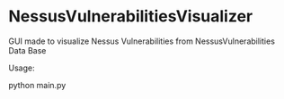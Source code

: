# NessusVulnerabilitiesVisualizer

GUI made to visualize Nessus Vulnerabilities from NessusVulnerabilities Data Base

Usage:

python main.py
